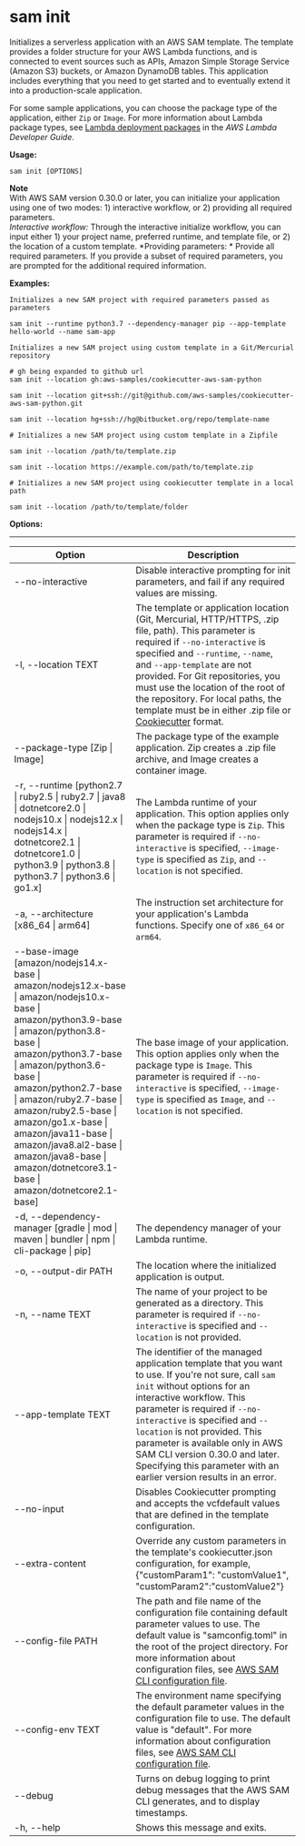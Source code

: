 # sam init<a name="sam-cli-command-reference-sam-init"></a>

Initializes a serverless application with an AWS SAM template\. The template provides a folder structure for your AWS Lambda functions, and is connected to event sources such as APIs, Amazon Simple Storage Service \(Amazon S3\) buckets, or Amazon DynamoDB tables\. This application includes everything that you need to get started and to eventually extend it into a production\-scale application\.

For some sample applications, you can choose the package type of the application, either `Zip` or `Image`\. For more information about Lambda package types, see [Lambda deployment packages](https://docs.aws.amazon.com/lambda/latest/dg/gettingstarted-package.html) in the *AWS Lambda Developer Guide*\.

**Usage:**

```
sam init [OPTIONS]
```

**Note**  
With AWS SAM version 0\.30\.0 or later, you can initialize your application using one of two modes: 1\) interactive workflow, or 2\) providing all required parameters\.  
*Interactive workflow:* Through the interactive initialize workflow, you can input either 1\) your project name, preferred runtime, and template file, or 2\) the location of a custom template\.
*Providing parameters: * Provide all required parameters\.
If you provide a subset of required parameters, you are prompted for the additional required information\.

**Examples:**

```
Initializes a new SAM project with required parameters passed as parameters

sam init --runtime python3.7 --dependency-manager pip --app-template hello-world --name sam-app

Initializes a new SAM project using custom template in a Git/Mercurial repository

# gh being expanded to github url
sam init --location gh:aws-samples/cookiecutter-aws-sam-python

sam init --location git+ssh://git@github.com/aws-samples/cookiecutter-aws-sam-python.git

sam init --location hg+ssh://hg@bitbucket.org/repo/template-name

# Initializes a new SAM project using custom template in a Zipfile

sam init --location /path/to/template.zip

sam init --location https://example.com/path/to/template.zip

# Initializes a new SAM project using cookiecutter template in a local path

sam init --location /path/to/template/folder
```

**Options:**


****  

| Option | Description | 
| --- | --- | 
| \-\-no\-interactive | Disable interactive prompting for init parameters, and fail if any required values are missing\. | 
| \-l, \-\-location TEXT |  The template or application location \(Git, Mercurial, HTTP/HTTPS, \.zip file, path\)\. This parameter is required if `--no-interactive` is specified and `--runtime`, `--name`, and `--app-template` are not provided\. For Git repositories, you must use the location of the root of the repository\. For local paths, the template must be in either \.zip file or [Cookiecutter](https://cookiecutter.readthedocs.io/en/latest/README.html) format\.  | 
| \-\-package\-type \[Zip \| Image\] | The package type of the example application\. Zip creates a \.zip file archive, and Image creates a container image\. | 
| \-r, \-\-runtime \[python2\.7 \| ruby2\.5 \| ruby2\.7 \| java8 \| dotnetcore2\.0 \| nodejs10\.x \| nodejs12\.x \| nodejs14\.x \| dotnetcore2\.1 \| dotnetcore1\.0 \| python3\.9 \| python3\.8 \| python3\.7 \| python3\.6 \| go1\.x\] |  The Lambda runtime of your application\. This option applies only when the package type is `Zip`\. This parameter is required if `--no-interactive` is specified, `--image-type` is specified as `Zip`, and `--location` is not specified\.  | 
| \-a, \-\-architecture \[x86\_64 \| arm64\] |  The instruction set architecture for your application's Lambda functions\. Specify one of `x86_64` or `arm64`\.  | 
| \-\-base\-image \[amazon/nodejs14\.x\-base \| amazon/nodejs12\.x\-base \| amazon/nodejs10\.x\-base \| amazon/python3\.9\-base \| amazon/python3\.8\-base \| amazon/python3\.7\-base \| amazon/python3\.6\-base \| amazon/python2\.7\-base \| amazon/ruby2\.7\-base \| amazon/ruby2\.5\-base \| amazon/go1\.x\-base \| amazon/java11\-base \| amazon/java8\.al2\-base \| amazon/java8\-base \| amazon/dotnetcore3\.1\-base \| amazon/dotnetcore2\.1\-base\] |  The base image of your application\. This option applies only when the package type is `Image`\. This parameter is required if `--no-interactive` is specified, `--image-type` is specified as `Image`, and `--location` is not specified\.  | 
| \-d, \-\-dependency\-manager \[gradle \| mod \| maven \| bundler \| npm \| cli\-package \| pip\] | The dependency manager of your Lambda runtime\. | 
| \-o, \-\-output\-dir PATH | The location where the initialized application is output\. | 
| \-n, \-\-name TEXT |  The name of your project to be generated as a directory\. This parameter is required if `--no-interactive` is specified and `--location` is not provided\.  | 
| \-\-app\-template TEXT |  The identifier of the managed application template that you want to use\. If you're not sure, call `sam init` without options for an interactive workflow\. This parameter is required if `--no-interactive` is specified and `--location` is not provided\. This parameter is available only in AWS SAM CLI version 0\.30\.0 and later\. Specifying this parameter with an earlier version results in an error\.  | 
| \-\-no\-input | Disables Cookiecutter prompting and accepts the vcfdefault values that are defined in the template configuration\. | 
| \-\-extra\-content | Override any custom parameters in the template's cookiecutter\.json configuration, for example, \{"customParam1": "customValue1", "customParam2":"customValue2"\} | 
| \-\-config\-file PATH | The path and file name of the configuration file containing default parameter values to use\. The default value is "samconfig\.toml" in the root of the project directory\. For more information about configuration files, see [AWS SAM CLI configuration file](serverless-sam-cli-config.md)\. | 
| \-\-config\-env TEXT | The environment name specifying the default parameter values in the configuration file to use\. The default value is "default"\. For more information about configuration files, see [AWS SAM CLI configuration file](serverless-sam-cli-config.md)\. | 
| \-\-debug | Turns on debug logging to print debug messages that the AWS SAM CLI generates, and to display timestamps\. | 
| \-h, \-\-help | Shows this message and exits\. | 